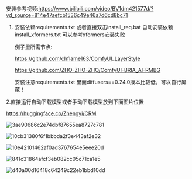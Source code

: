 安装参考视频:https://www.bilibili.com/video/BV1dm421577d/?vd_source=814e47aefcb1536c49e46a7d6cd8bc71

1. 安装依赖requirements.txt 或者直接双击install_req.bat 自动安装依赖 install_xformers.txt 可以参考xformers安装失败
   
   例子里所需节点:
   
     https://github.com/chflame163/ComfyUI_LayerStyle

      https://github.com/ZHO-ZHO-ZHO/ComfyUI-BRIA_AI-RMBG
   
   安装注意requirements.txt 里面diffusers==0.24.0版本比较低，可以自行屏蔽！

2.直接运行自动下载模型或者手动下载模型放到下面图片位置

https://huggingface.co/Zhengyi/CRM

![3ae90686c2e74dbf87655ea8727c781](https://github.com/StartHua/Comfyui_CXH_CRM/assets/22284244/61888682-a5c4-4b69-8f44-8e22384485f4)

![10cb31380f6f1bbbda2f3e443af2e32](https://github.com/StartHua/Comfyui_CXH_CRM/assets/22284244/61e53d1d-3c74-4f27-b92f-fd192290e57e)

![10e42101462af0ad3767654e5eee20d](https://github.com/StartHua/Comfyui_CXH_CRM/assets/22284244/9cd7cd32-185b-4798-8dae-5ba7140b829d)

![841c31864afcf3eb082cc05c71ca1e5](https://github.com/StartHua/Comfyui_CXH_CRM/assets/22284244/e70978a7-8bfc-4254-8644-a4b43425a97c)

![d40a00d16418c64249c22eb1bbd10dd](https://github.com/StartHua/Comfyui_CXH_CRM/assets/22284244/0e6e656d-2123-4b3f-9ae1-54c21ea07833)
